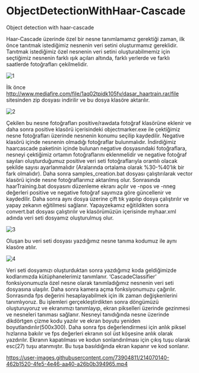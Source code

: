 # ObjectDetectionWithHaar-Cascade
 Object detection with haar-cascade

Haar-Cascade üzerinde özel bir nesne tanımlamamız gerektiği zaman, ilk önce tanıtmak istediğimiz nesnenin veri setini oluşturmamız gereklidir. Tanıtmak istediğimiz özel nesnenin veri setini oluşturabilmemiz için seçtiğimiz nesnenin farklı ışık açıları altında, farklı yerlerde ve farklı saatlerde fotoğrafları çekilmelidir. 

![1](https://user-images.githubusercontent.com/73904811/214069504-99ea69e8-428c-4428-8030-ee6b176629b2.png)
 
İlk önce http://www.mediafire.com/file/1aq02tpidk105fv/dasar_haartrain.rar/file sitesinden zip dosyası indirilir ve bu dosya klasöre aktarılır.

 ![2](https://user-images.githubusercontent.com/73904811/214069637-b6017610-c73c-4797-b38e-5c54f8fd2ba9.png)

Çekilen bu nesne fotoğrafları positive/rawdata fotoğraf klasörüne eklenir ve daha sonra positive klasörü içerisindeki objectmarker.exe ile çektiğimiz nesne fotoğrafları üzerinde nesnenin konumu seçilip kaydedilir. 
Negative klasörü içinde nesnenin olmadığı fotoğraflar bulunmalıdır. İndirdiğimiz haarcascade paketinin içinde bulunan negative dosyasındaki fotoğraflara, nesneyi çektiğimiz ortamın fotoğraflarını eklenmelidir ve negative fotoğraf sayıları oluşturduğumuz positive veri seti fotoğraflarıyla orantılı olacak şekilde sayısı ayarlanmalıdır (Aralarında ortalama olarak %30-%40’lık bir fark olmalıdır). Daha sonra samples_creation.bat dosyası çalıştırılarak vector klasörü içinde nesne fotoğraflarımız aktarılmış olur. Sonrasında haarTraining.bat dosyasını düzenleme ekranı açılır ve -npos ve -nneg değerleri positive ve negative fotoğraf sayımıza göre güncellenir ve kaydedilir. Daha sonra aynı dosya üzerine çift tık yapılıp dosya çalıştırılır ve yapay zekanın eğitilmesi sağlanır. Yapayzekamız eğitildikten sonra convert.bat dosyası çalıştırılır ve klasörümüzün içerisinde myhaar.xml adında veri seti dosyamız oluşturulmuş olur.

![3](https://user-images.githubusercontent.com/73904811/214069716-e26a1510-79a8-461d-bfb7-8e136dbfe847.png)

Oluşan bu veri seti dosyası yazdığımız nesne tanıma kodumuz ile aynı klasöre atılır.

![4](https://user-images.githubusercontent.com/73904811/214069778-8720b877-7109-4665-8ade-1c7621332450.png)

Veri seti dosyamızı oluşturduktan sonra yazdığımız koda geldiğimizde kodlarımızda kütüphanelerimiz tanımlanır. ‘CascadeClassifier’ fonksiyonumuzla özel nesne olarak tanımladığımız nesnenin veri seti dosyasına ulaşılır. Daha sonra kamera açma fonksiyonumuzu çağırılır. Sonrasında fps değerini hesaplayabilmek için ilk zaman değişkenlerini tanımlıyoruz. Bu işlemleri gerçekleştirdikten sonra döngümüzü oluşturuyoruz ve ekranımızı tanımlayıp, ekran pikselleri üzerinde gezinmesi ve nesneleri tanıması sağlanır. Nesneyi tanıdığında nesne üzerinde dikdörtgen çizme kodu yazılır ve ekran boyutu yeniden boyutlandırılır(500x300). Daha sonra fps değerlendirmesi için anlık piksel hızlarına bakılır ve fps değerleri ekranın sol üst köşesine anlık olarak yazdırılır. Ekranın kapatılması ve kodun sonlandırılması için çıkış tuşu olarak esc(27) tuşu atanmıştır. Bu tuşa basıldığında ekran kapanır ve kod sonlanır.


https://user-images.githubusercontent.com/73904811/214070140-462b1520-4fe5-4e46-aa40-a26b0b394965.mp4

